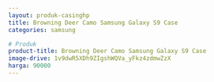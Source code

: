 ```yaml
---
layout: produk-casinghp
title: Browning Deer Camo Samsung Galaxy S9 Case
categories: samsung

# Produk
product-title: Browning Deer Camo Samsung Galaxy S9 Case
image-drive: 1v9dwR5XDh9ZIgshWQVa_yFkz4zdmwZzX
harga: 90000
---
```

